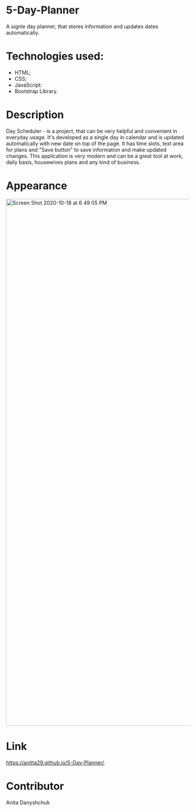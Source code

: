 # 5-Day-Planner
A signle day planner, that stores information and updates dates automatically.

# Technologies used:
- HTML;
- CSS;
- JavaScript:
- Bootstrap Library.

# Description
Day Scheduler - is a project, that can be very helpful and convenient in everyday usage. It's developed as a single day in calendar and is updated automatically with new date on top of the page. It has time slots, text area for plans and "Save button" to save information and make updated changes. This application is very modern and can be a great tool at work, daily basis, housewives plans and any kind of business.


# Appearance
<img width="1440" alt="Screen Shot 2020-10-18 at 6 49 05 PM" src="https://user-images.githubusercontent.com/67982161/96387786-c1c83700-1172-11eb-8892-e140c08e1f63.png">


# Link
https://anitta29.github.io/5-Day-Planner/.

# Contributor
Anita Danyshchuk